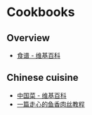 # Cookbooks

## Overview

- [食谱 - 维基百科](https://zh.wikipedia.org/wiki/%E9%A3%9F%E8%B0%B1)

## Chinese cuisine

- [中国菜 - 维基百科](https://zh.wikipedia.org/wiki/%E4%B8%AD%E5%9B%BD%E8%8F%9C)
- [一篇走心的鱼香肉丝教程](https://zhuanlan.zhihu.com/p/26192571)
